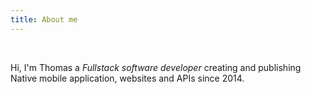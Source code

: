 ```yaml
---
title: About me
---
```

<br/>

Hi, I'm Thomas a _Fullstack software developer_ creating and publishing Native mobile application, websites and APIs since 2014.
